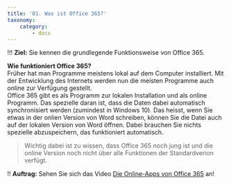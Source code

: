 ```yaml
---
title: '01. Was ist Office 365?'
taxonomy:
    category:
        - docs
---
```


!!! **Ziel:** Sie kennen die grundlegende Funktionsweise von Office 365.

**Wie funktioniert Office 365?**<br>
Früher hat man Programme meistens lokal auf dem Computer installiert. Mit der Entwicklung des Internets werden nun die meisten Programme auch online zur Verfügung gestellt.<br>
Office 365 gibt es als Programm zur lokalen Installation und als online Programm. Das spezielle daran ist, dass die Daten dabei automatisch synchronisiert werden (zumindest in Windows 10). Das heisst, wenn Sie etwas in der onlien Version von Word schreiben, können Sie die Datei auch auf der lokalen Version von Word öffnen. Dabei brauchen Sie nichts spezielle abzuspeichern, das funktioniert automatisch.<br>
>Wichtig dabei ist zu wissen, dass Office 365 noch jung ist und die online Version noch nicht über alle Funktionen der Standardverion verfügt.

!! **Auftrag:** Sehen Sie sich das Video [Die Online-Apps von Office 365](https://www.youtube.com/watch?v=bDduagDsnqk) an!



